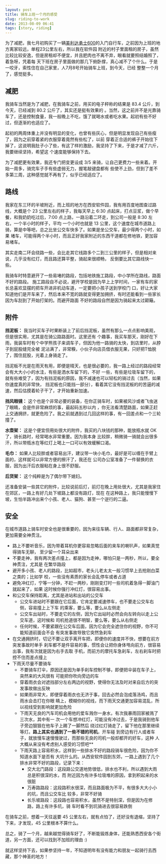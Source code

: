 ```yaml
---
layout: post
title: 骑车上班一个月的感受
slug: riding-to-work
date: 2013-08-09 06:41
tags: [story, riding]
---
```


为了减肥，我七月初购买了一辆[美利达勇士600]的入门自行车，之前因为上班的地方离家较远，单程23公里左右，所以我在软件园
附近的村子里面租的房子，虽然比较比较安逸，但是房租却不便宜，并且肥肉也不离不弃，眼看就要照结婚照了，着急呀，凭着每
天下班在房子里面做的那几下俯卧撑，真心减不了个什么。于是一咬牙，索性住在自己家里，人7月8号开始骑车上班，到今天，已经
整整一个月了，感觉挺多。

## 减肥

我骑车当然是为了减肥，在我骑车之前，用买的电子秤称的结果是 83.4 公斤，到今天，已经减到 80.2 公斤了，其实还是挺有效果的
。当然，这之前并不是光靠骑车了，还是控制食量，我一般晚上不吃，饿了就喝水或者吃水果。起初有些不好过，但逐渐的也适应了。

起初的两周体重上并没有明显的变化，也曾有些灰心，但是明显发现自己有些瘦了，因为之前穿着紧的衣服穿着竟然有些松了，以前
穿着正合适的裤子开始往下掉了，这说明我肚子小了些，有这了样的激励，我坚持了下来，于是才减了六斤，我要继续坚持，希望这
个速度能够保持下去。

为了减肥更有效果，我还专门把变更设成 3/5 来骑，让自己更费力一些来着。开始一周多，骑完车子手有些虚弱无力，握笔敲键盘都有
些使不上劲，但到了差不多第三周，这种感觉就不再有了，似乎已经适应了。

## 路线

我家在东三环的半坡附近，而上班的地方在西安软件园，我有用百度地图查过路线，大概是个 23 公里左右的样子，我每天早上 6:30
点起床，打点豆浆，做个早餐，和我奶奶吃过后，7:00 点上路，一路沿着二环走，到公司一般是 8:30 左右，一个半小时的样子，平均
一个小时也就是 13 公里，这个速度在城市道路上骑，算是中等吧，总之比坐公交车快多了。如果是坐公交车，最少得两个小时，如果
堵车，可能得两个半小时，而且正好我家附近的东西干道都在修地铁，更加容易堵车。

其实走南二环会绕路一些，会比走其它线路多个二到三公里的样子，但是相对来说，几乎没有红灯，而且路还算平整，骑起来很顺畅，
反倒要比其它路线快一些。

我骑车时特意避开了一些易堵的路段，包括地铁施工路段，中小学所在路线，路面不好的路段。
施工路段自不必说，避开学校是因为早上上学时间，一家有车的家长总喜欢显摆的把车开进非机动车道，一定要把小孩子送到学校门
口，好让大家知道他们是开车来了，然后本来不宽的路就变得更加拥挤，有时还能看到一些家长因为车刮到了开始打架的。而避开路面
不好的路段自然是因为骑起来太过颠簸。

## 附件

**挡泥板：** 我当时买车子时果断装上了前后挡泥板，虽然有那么一点点影响美观，但是很实用，尤其是在骑公路路面时。这里还有
个趣事，我买车那天，刚好在下雨，我装车时有个中学熊孩子来调车子，但因为他一路骑的太快，到店里时，从脖子到屁股缝完全被
泥沾满了，非常糗，小伙子向店员借衣服无果，只好把T恤脱了，围住屁股，光着上身骑走了。

挡泥板不光是在雨天有用，即便是晴天，也是很必要的，我一路上经过的路段经常会有大大小小的水洼，有些是洒水车留下的，不好
一些，有些是垃圾车留下的，就有些难受了，因为有挡泥板的原因，我不减速也可以轻松的骑过去（当然，如果你速度真的非常快，
挡泥板也只能挡一部分），看着其它没有挡泥板的的苦逼的减速，然后估摸着轮子干了，才开始重新加速。

**挡风眼镜：** 这个也是个非常必要的装备，在你正骑车时，如果被风沙或者飞虫迷了眼睛，会是件非常麻烦的事，最起码五秒以内
，你无法看清楚路面，如果正赶上交通拥挤，就更危险了。我之前就遇到过几回这样的事，有一回差点和一个三轮撞了。

**水壶架：** 这是个便宜但用处很大的附件，我买的八块钱的那种，能放瓶水就 OK 了，骑长路时，经常喝水非常重要。因为我本身
比较胖，稍微骑一骑就会出很多汗，所以带瓶水在等红灯上喝上一口可以有效缓解口渴。

**毛巾：** 如果人比较胖或者容易出汗，建议带一块小毛巾，最好是可以缠在手臂上面的，这样就可以非常方便的擦汗了，我还在
公司办公室准备了一件替换的衣服，因为出汗后衣服粘在身上很不舒服。

**后货架：** 这个纯粹是为了偶尔带下媳妇。

还准备安装一些其它的附件，比较说前后灯，前灯在晚上用处很大，尤其是我家住在郊区，一路上有好几处下坡路上都没有路灯，现在
在这种路上，我只能慢慢下坡，生怕半路冲出来个小孩、老人、猫狗、甚至一个逆行的二逼。

## 安全

在城市道路上骑车时安全也是很重要的，因为来往车辆、行人、路面都非常复杂，更加需要全神贯注。

- 路上不要听音乐，因为带着耳机你更容易忽略后面的来车的喇叭声，如果真觉得骑车无聊，
  至少留一个耳朵出来
- 不要走神，我有两次差点撞上，都是因为走神，哪怕只是一两秒，所以，要全神贯注，尤其是
  在繁华路段
- 避开多小孩、老人的路段，比如超市，老头儿老太太一般习惯早上去抢刚白菜之类的；比如学
  校，一些没有素质的家长会乱停车或者占道
- 避免冲红灯，宁等一分钟，不赶一两秒，刚刚变灯时一些司机着急得一脚油门就起来了，如果
  这时候你强行冲红灯，很容易出事。
- 和公交车保持距离，尤其是进站和出站的公交车
    * 公交车进站时不要跟在它后面，它肯定要减速停车，也不要走公交车右侧，容易撞上上下车
      的乘客，要么等，要么从左侧走
    * 公交车出站时，不要走它的左侧，因为它出站时必然会向左转向以走上公交车道，这时候和
      司机抢道很不明智，要么等，要么从右侧走
    * 任何时候，不要紧跟在公交车后面，因为它会完全遮住你的视野，你不可能知道前面会不会
      有突发事故导致它突然急刹车
- 在交通拥挤时，切记不要让双手离开车把，即便你的速度并不快，想要在前方突发事故时单手
  刹车都不是件容易的事，惯性会让把你身体甩向前方，很容易出事，我有次就是因为右手去取
  手机，而前方的摩托车急刹车，左右刹车时把控不住而差点撞上
- 下雨天尽量不要骑车
    * 不要骑车打伞，原因还是因为单手刹车控制不够，即便把伞装在车子上，突然来的大风很有
      可能把你吹向旁边的车
    * 穿着雨衣会对遮挡部分左右两边的视野，使得你无法及时对来自后方的突发事故做出反映
    * 如果雨非常大，即便穿着雨衣也无济于事，回去必然会泡成落汤鸡，而且雨水会击打在你眼
      睛上，模糊你的视线，而下雨天交通更加容易混乱，所以视线受到影响就更加危险
    * 下雨天无良的汽车司机会用他的爱车溅你一身水，有次我暴雨回家被溅了三次水，其中有一
      次一个车想冲红灯，可能没有冲过去，于是我骑到他车子旁边狠狠在他车子上踢了一脚然后
      绕过红灯骑走了，留下他在那里继续等灯。**路上其实也遇到了一些不错的司机**，开车碰
      到旁边有行人或者车子，就放慢车速慢慢驶过，而那些无良的司机一般却都开的好车，这种
      人大概从来没有考虑别人感受的习惯吧**
    * 下雨天路上容易积水，这样到一些排水不好的路段骑车很危险，因为你不知道水面下是否有
      大坑什么的。从西安软件园到东郊，一路上遇到了几个排水非常不好的路段，记录下来：
        - 交大北门路段：这段路公交道地势很低，排水也不利，所以遇到大雨总是积很深的水，而
          附近因为有许多垃圾堆的原因，拿到积起来的水很脏
        - 万寿路路段：这段路积水很深，而且路面极为不平，有很多大大小小的坑，而且公交车比
          较多，非常不好骑
        - 长乐坡路段：这段路也容易积水，虽然不是特别深，但是因为在修路，路上有许多坑，骑
          车时看不到坑骑进去很容易跌倒
 
在骑车之前，想着一天往返要 45 公里左右，就有点怕了，还好没有退缩，坚持了下来，才发现，45 公里根本不算什么。

总之，骑了一个月，越来越觉得骑车好了，不断能锻炼身体，还能熟悉西安各个街道，另一方面，还可以找到不加班的理由 :) 

就这样坚持下去，如果参坚持一年，不知道明年有没有能力和朋友一起骑行去西藏，那个神圣的地方！

[美利达勇士600]: http://www.kmbike.net/thread-3797-1-1.html

